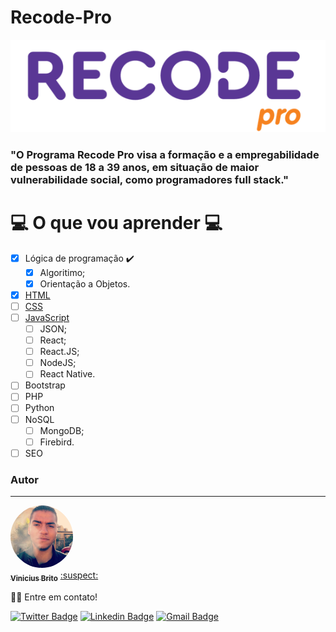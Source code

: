 # **Recode-Pro**
<p align="center">

<img src="./github/img/logo_recode.png">

### "O Programa **Recode Pro** visa a formação e a empregabilidade de pessoas de 18 a 39 anos, em situação de maior vulnerabilidade social, como programadores full stack."</p>
# :computer: O que vou aprender :computer:
* [x] Lógica de programação :heavy_check_mark:
    * [x] Algoritimo;
    * [x] Orientação a Objetos.
* [x] [HTML](html/)
* [ ] [CSS](css/)
* [ ] [JavaScript](javascript)
    * [ ] JSON;
    * [ ] React;
    * [ ] React.JS;
    * [ ] NodeJS;
    * [ ] React Native.
* [ ] Bootstrap
* [ ] PHP
* [ ] Python
* [ ] NoSQL
    * [ ] MongoDB;
    * [ ] Firebird.
* [ ] SEO

<!-- ### 🛠 Tecnologias

Ferramentas usadas até o momento:

- [VSCode](https://code.visualstudio.com/)-->

### Autor
---

<a href="#">
 <img style="border-radius: 50%;" src="./github/img/avatar.jpg" width="100px;" alt=""/>
 <br />
 <sub><b>Vinicius Brito</b></sub></a> <a href="#" title="FuturoPortifólio">:suspect:</a>


👋🏽 Entre em contato!

[![Twitter Badge](https://img.shields.io/badge/-@dracods-1ca0f1?style=flat-square&labelColor=1ca0f1&logo=twitter&logoColor=white&link=https://twitter.com/tgmarinho)](https://twitter.com/dracods) [![Linkedin Badge](https://img.shields.io/badge/-Vinicius-blue?style=flat-square&logo=Linkedin&logoColor=white&link=https://www.linkedin.com/in/vinicius-brito-costa-150b9b158/)](https://www.linkedin.com/in/vinicius-brito-costa-150b9b158/) 
[![Gmail Badge](https://img.shields.io/badge/-viniciusbc46@hotmail.com-0078D4?style=flat-square&logo=microsoft-outlook&logoColor=white&link=mailto:viniciusbc46@hotmail.com)](mailto:viniciusbc46@hotmail.com)
